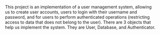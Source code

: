 This project is an implementation of a user management system, allowing us to create user accounts, users to login with their username and password, and for users to perform authenticated operations (restricting access to data that does not belong to the user).
There are 3 objects that help us implement the system. They are User, Database, and Authenticator. 

